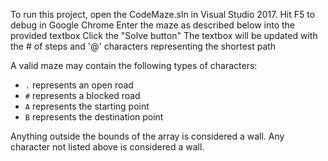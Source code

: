 To run this project, open the CodeMaze.sln in Visual Studio 2017.
Hit F5 to debug in Google Chrome
Enter the maze as described below into the provided textbox
Click the "Solve button"
The textbox will be updated with the # of steps and '@' characters representing the shortest path



A valid maze may contain the following types of characters:
* `.` represents an open road
* `#` represents a blocked road
* `A` represents the starting point
* `B` represents the destination point

Anything outside the bounds of the array is considered a wall.
Any character not listed above is considered a wall.
